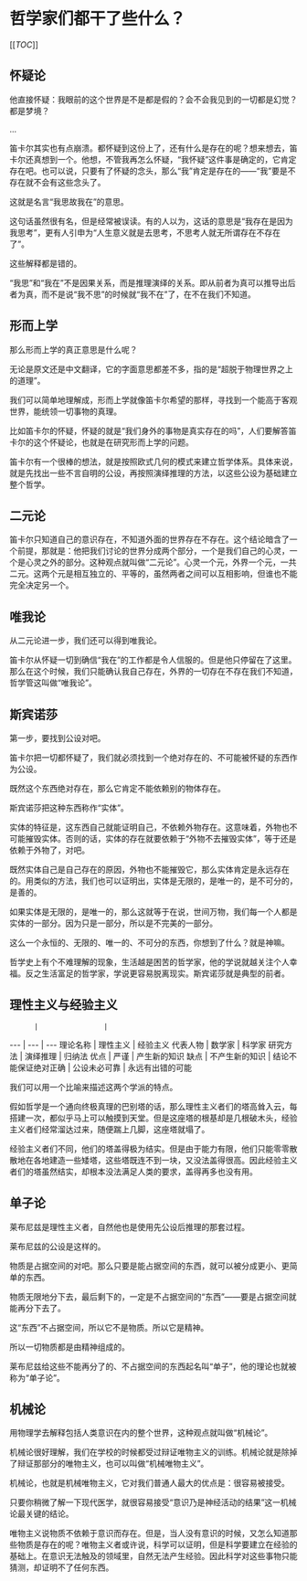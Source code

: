 # 哲学家们都干了些什么？

[[_TOC_]]

## 怀疑论

他直接怀疑：我眼前的这个世界是不是都是假的？会不会我见到的一切都是幻觉？都是梦境？

...

笛卡尔其实也有点崩溃。都怀疑到这份上了，还有什么是存在的呢？想来想去，笛卡尔还真想到一个。他想，不管我再怎么怀疑，“我怀疑”这件事是确定的，它肯定存在吧。也可以说，只要有了怀疑的念头，那么“我”肯定是存在的——“我”要是不存在就不会有这些念头了。

这就是名言“我思故我在”的意思。

这句话虽然很有名，但是经常被误读。有的人以为，这话的意思是“我存在是因为我思考”，更有人引申为“人生意义就是去思考，不思考人就无所谓存在不存在了”。

这些解释都是错的。

“我思”和“我在”不是因果关系，而是推理演绎的关系。即从前者为真可以推导出后者为真，而不是说“我不思”的时候就“我不在”了，在不在我们不知道。

## 形而上学

那么形而上学的真正意思是什么呢？

无论是原文还是中文翻译，它的字面意思都差不多，指的是“超脱于物理世界之上的道理”。

我们可以简单地理解成，形而上学就像笛卡尔希望的那样，寻找到一个能高于客观世界，能统领一切事物的真理。

比如笛卡尔的怀疑，怀疑的就是“我们身外的事物是真实存在的吗”，人们要解答笛卡尔的这个怀疑论，也就是在研究形而上学的问题。

笛卡尔有一个很棒的想法，就是按照欧式几何的模式来建立哲学体系。具体来说，就是先找出一些不言自明的公设，再按照演绎推理的方法，以这些公设为基础建立整个哲学。

## 二元论

笛卡尔只知道自己的意识存在，不知道外面的世界存在不存在。这个结论暗含了一个前提，那就是：他把我们讨论的世界分成两个部分，一个是我们自己的心灵，一个是心灵之外的部分。这种观点就叫做“二元论”。心灵一个元，外界一个元，一共二元。这两个元是相互独立的、平等的，虽然两者之间可以互相影响，但谁也不能完全决定另一个。

## 唯我论

从二元论进一步，我们还可以得到唯我论。

笛卡尔从怀疑一切到确信“我在”的工作都是令人信服的。但是他只停留在了这里。那么在这个时候，我们只能确认我自己存在，外界的一切存在不存在我们不知道，哲学管这叫做“唯我论”。

## 斯宾诺莎

第一步，要找到公设对吧。

笛卡尔把一切都怀疑了，我们就必须找到一个绝对存在的、不可能被怀疑的东西作为公设。

既然这个东西绝对存在，那么它肯定不能依赖别的物体存在。

斯宾诺莎把这种东西称作“实体”。

实体的特征是，这东西自己就能证明自己，不依赖外物存在。这意味着，外物也不可能摧毁实体。否则的话，实体的存在就要依赖于“外物不去摧毁实体”，等于还是依赖于外物了，对吧。

既然实体自己是自己存在的原因，外物也不能摧毁它，那么实体肯定是永远存在的。用类似的方法，我们也可以证明出，实体是无限的，是唯一的，是不可分的，是善的。

如果实体是无限的，是唯一的，那么这就等于在说，世间万物，我们每一个人都是实体的一部分。因为只是一部分，所以是不完美的一部分。

这么一个永恒的、无限的、唯一的、不可分的东西，你想到了什么？就是神嘛。

哲学史上有个不难理解的现象，生活越是困苦的哲学家，他的学说就越关注个人幸福。反之生活富足的哲学家，学说更容易脱离现实。斯宾诺莎就是典型的前者。

## 理性主义与经验主义

          |                |
---       | ---            | ---
 理论名称 | 理性主义       | 经验主义
 代表人物 | 数学家         | 科学家
 研究方法 | 演绎推理       | 归纳法
 优点     | 严谨           | 产生新的知识
 缺点     | 不产生新的知识 | 结论不能保证绝对正确
          | 公设未必可靠   | 永远有出错的可能

我们可以用一个比喻来描述这两个学派的特点。

假如哲学是一个通向终极真理的巴别塔的话，那么理性主义者们的塔高耸入云，每搭建一次，都似乎马上可以触摸到天堂。但是这座塔的根基却是几根破木头，经验主义者们经常溜达过来，随便踹上几脚，这座塔就塌了。

经验主义者们不同，他们的塔盖得极为结实。但是由于能力有限，他们只能零零散散地在各地建造一些矮塔，这些塔既连不到一块，又没法盖得很高。因此经验主义者们的塔虽然结实，却根本没法满足人类的要求，盖得再多也没有用。

## 单子论

莱布尼兹是理性主义者，自然他也是使用先公设后推理的那套过程。

莱布尼兹的公设是这样的。

物质是占据空间的对吧。那么只要是能占据空间的东西，就可以被分成更小、更简单的东西。

物质无限地分下去，最后剩下的，一定是不占据空间的“东西”——要是占据空间就能再分下去了。

这“东西”不占据空间，所以它不是物质。所以它是精神。

所以一切物质都是由精神组成的。

莱布尼兹给这些不能再分了的、不占据空间的东西起名叫“单子”，他的理论也就被称为“单子论”。

## 机械论

用物理学去解释包括人类意识在内的整个世界，这种观点就叫做“机械论”。

机械论很好理解，我们在学校的时候都受过辩证唯物主义的训练。机械论就是除掉了辩证那部分的唯物主义，也可以叫做“机械唯物主义”。

机械论，也就是机械唯物主义，它对我们普通人最大的优点是：很容易被接受。

只要你稍微了解一下现代医学，就很容易接受“意识乃是神经活动的结果”这一机械论最关键的结论。

唯物主义说物质不依赖于意识而存在。但是，当人没有意识的时候，又怎么知道那些物质是存在的呢？唯物主义者或许说，科学可以证明，但是科学要建立在经验的基础上。在意识无法触及的领域里，自然无法产生经验。因此科学对这些事物只能猜测，却证明不了任何东西。
